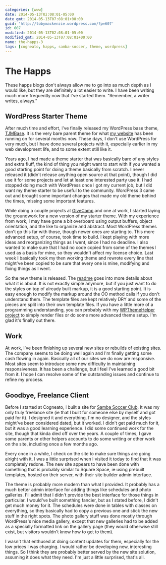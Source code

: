 ```yaml
---
categories: [www]
date: 2014-05-13T02:08:01-05:00
date_gmt: 2014-05-13T07:08:01+00:00
guid: 'http://tobymackenzie.wordpress.com/?p=607'
id: 607
modified: 2014-05-13T02:08:01-05:00
modified_gmt: 2014-05-13T07:08:01+00:00
name: the-happs-3
tags: [cogneato, happs, samba-soccer, theme, wordpress]
---
```


The Happs
=========

These happs blogs don't always allow me to go into as much depth as I would like, but they are definitely a lot easier to write.  I have been writing much more frequently now that I've started them.  "Remember, a writer writes, always."

WordPress Starter Theme
-----------------------

After much time and effort, I've finally released my WordPress base theme, [TJMBase](https://github.com/tobymackenzie/wp-TJMBaseTheme).  It is the very bare parent theme for what [my website](https://www.tobymackenzie.com) has been running on for several months now.  These days, I don't use WordPress for very much, but I have done several projects with it, especially earlier in my web development life, and to some extent still like it.

Years ago, I had made a theme starter that was basically bare of any styles and extra fluff, the kind of thing you might want to start with if you wanted a good starting point for doing a theme basically from scratch.  I never released it (didn't release anything open source at that point), though I did use it for some projects and let at least one interested party use it.  I had stopped doing much with WordPress once I got my current job, but I did want my theme starter to be useful to the community.  WordPress 3 came out and brought some important changes that made my old theme behind the times, missing some important features.

<!--more-->

While doing a couple projects at [GiveCamp](http://clevelandgivecamp.org/) and one at work, I started laying the groundwork for a new version of my starter theme.  With my experience from work, I may have gone a bit overboard using output buffers, object orientation, and the like to organize and abstract.  Most WordPress themes don't go this far with those, though newer ones are starting to.  This more advanced setup, of course, took time to build.  I kept playing with more ideas and reorganizing things as I went, since I had no deadline.  I also wanted to make sure that I had no code copied from some of the themes I used as a basis for mine, so they wouldn't affect my license choice.  Last week I basically took my then working theme and rewrote every line that might've been copied to be sure that every one is mine, modifying and fixing things as I went.

So the new theme is released.  The [readme](https://github.com/tobymackenzie/wp-TJMBaseTheme/blob/master/README.md) goes into more details about what it is about.  It is not exactly simple anymore, but if you just want to do the styles on top of already built markup, it is a good starting point.  It is easy enough to modify the markup around the OO method calls if you don't understand them.  The template files are kept relatively DRY and some of the pieces are split into their own template files.  If you have a little more of a programming understanding, you can probably with my [WPThemeHelper project](https://github.com/tobymackenzie/WPThemeHelper) to simply render files or do some more advanced theme setup.  I'm glad it's finally out there.

Work
----

At work, I've been finishing up several new sites or rebuilds of existing sites.  The company seems to be doing well again and I'm finally getting some cash flowing in again.  Basically all of our sites we do now are responsive.  Most sites seem to introduce some new difficulty in maintaining responsiveness.  It has been a challenge, but I feel I've learned a good bit from it.  I hope I can resolve some of the outstanding issues and continue to refine my process.

Goodbye, Freelance Client
-------------------------

Before I started at Cogneato, I built a site for [Samba Soccer Club](http://www.sambasoccerclub.org/).  It was my only truly freelance site (ie that I built for someone else by myself and got paid for it).  I designed it and everything.  I'm no designer, and the styles might've been considered dated, but it worked.  I didn't get paid much for it, but it was a good learning experience.  I did some continued work for the site, though that kinda died off over the years.  A couple of times, I gave some parents or other helpers accounts to do some writing or other work on the site, including once a few months ago.

Every once in a while, I check on the site to make sure things are going alright with it.  I was a little surprised when I visited it today to find that it was completely redone.  The new site appears to have been done with something that is probably similar to Square Space, ie using prebuilt templates, hosted on their server, with their site builder admin interface.

The theme is probably more modern than what I provided.  It probably has a much better admin interface for adding things like schedules and photo galleries.  I'll admit that I didn't provide the best interface for those things in particular.  I would've built something fancier, but as I stated before, I didn't get much money for it.  The schedules were done in tables with classes on everything, so they basically had to copy a previous one and stick the new stuff in the right spots.  The photo gallery stuff was done mostly through WordPress's nice media gallery, except that new galleries had to be added as a specially formatted link on the gallery page (they would otherwise still exist, but visitors wouldn't know how to get to them).

I wasn't that enthused at doing content updates for them, especially for the low prices I was charging.  I would rather be developing new, interesting things.  So I think they are probably better served by the new site solution, assuming it does what they need.  I'm just a little surprised, that's all.
